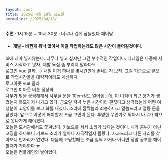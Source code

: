 ```yaml
---
layout: post
title: 2025년 4월 18일 금요일
permalink: /2025/04/18/
---
```

**수면** : 1시 15분 	~ 10시 30분 : 너무나 깊게 잠들었다 깨어남
* #### 개발 - 바뀐게 워낙 많아서 이걸 작업하는데도 많은 시간이 들어갈것이다.
bi에 테마 넣지않는다. 너무나 넣고 싶지만 그건 부수적인 작업이다. 디테일은 나중에 서비스 시작하고 넣자. 제발 욕심 좀 부리지 말라다오<br/>
로그인 vue 클라. → 내일 이거 하나를 몇시간만에 끝내는지 보자. 그걸 기준으로 앞으로 작업시간들을 대략적이라도 계산하자<br/>
로그아웃 vue 클라<br/>
로그인 & 아웃 버튼 정상화<br/>
나무가 밖을 궁금해해서 사무실 문을 10cm정도 열어놓는데, 이 녀석이 최근 용기가 생겼는지 복도까지 나가고 있다. 금요일 저녁 늦은 시간이라 괜찮다고 생각했는데 어떤 여성분이 고양이를 보고 화를 내셨다. 소리에 깜짝놀라 죄송하다고 말씀드리고 얼릉 문을 닫았다. 앞으로 어떻게 해야할지 조금 고민이 된다. 투명한 무언가로 막아서 나무가 밖으로 못나가게 해야겠다.<br/>
오늘은 도서관에서도 쫓겨났다. 키보드를 쳐서 소리가 났다는 것이다. 내가 공부가 아닌 코딩을 하다보니 키보드 소리가 얼마나 자극적일지 몰랐다. 사과드리고 다른 자리를 찾아보니 빈자리가 없었다. 다음에 코딩할때는 조금 일찍 가거나 아니면 정말 공부를 해야할때가 가야한다 ㅠ<br/>
오늘은 컴플레인의 날이었다.